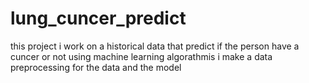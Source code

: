 # lung_cuncer_predict
this project i work on a historical data that predict if the person have a cuncer or not using machine learning algorathmis i make a data preprocessing for the data and the model 
